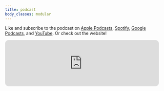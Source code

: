 ```yaml
---
title: podcast
body_classes: modular
---
```


Like and subscribe to the podcast on [Apple Podcasts](https://podcasts.apple.com/us/podcast/story-chat-radio/id1483688097?target=_blank), [Spotify](https://open.spotify.com/show/3o7zYGOeJMHfKFdCrhlILb?target=_blank), [Google Podcasts](https://podcasts.google.com/?feed=aHR0cHM6Ly9zdG9yeWNoYXRyYWRpby5saWJzeW4uY29tL3Jzcw&ep=14), and [YouTube](https://www.youtube.com/channel/UCVgBO3mHLqhtVZWRn0BmFEA?target=_blank). Or check out the website! 

<iframe style="border-radius:12px" src="https://open.spotify.com/embed/show/3o7zYGOeJMHfKFdCrhlILb?utm_source=generator" width="100%" height="152" frameBorder="0" allowfullscreen="" allow="autoplay; clipboard-write; encrypted-media; fullscreen; picture-in-picture" loading="lazy"></iframe>